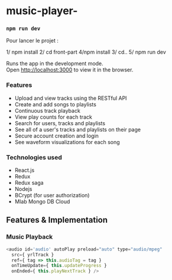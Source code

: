 # music-player-


### `npm run dev `

Pour lancer le projet : 

1/ npm install 
2/ cd front-part
4/npm install
3/ cd..
5/ npm run dev 

Runs the app in the development mode.<br>
Open [http://localhost:3000](http://localhost:3000) to view it in the browser.

### Features
* Upload and view tracks using the RESTful API
* Create and add songs to playlists
* Continuous track playback
* View play counts for each track
* Search for users, tracks and playlists
* See all of a user's tracks and playlists on their page
* Secure account creation and login
* See waveform visualizations for each song

### Technologies used
* React.js
* Redux 
* Redux saga
* Nodejs 
* BCrypt (for user authorization)
* Mlab Mongo DB Cloud 

## Features & Implementation

### Music Playback

```javascript
<audio id='audio' autoPlay preload="auto" type="audio/mpeg"
  src={ yrlTrack }
  ref={ tag => this.audioTag = tag }
  onTimeUpdate={ this.updateProgress }
  onEnded={ this.playNextTrack } />
```

